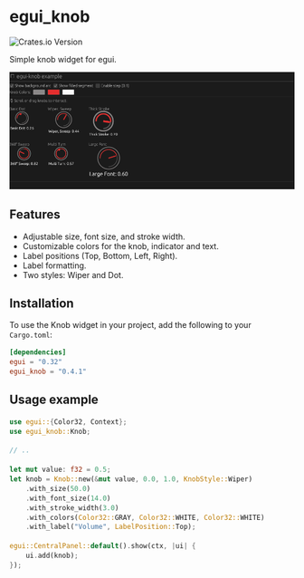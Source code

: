 # egui_knob

![Crates.io Version](https://img.shields.io/crates/v/egui_knob)

Simple knob widget for egui.

![Knob Widget Screenshot](scrot.png)

## Features

- Adjustable size, font size, and stroke width.
- Customizable colors for the knob, indicator and text.
- Label positions (Top, Bottom, Left, Right).
- Label formatting.
- Two styles: Wiper and Dot.

## Installation

To use the Knob widget in your project, add the following to your `Cargo.toml`:

```toml
[dependencies]
egui = "0.32"
egui_knob = "0.4.1"
```

## Usage example

```rust
use egui::{Color32, Context};
use egui_knob::Knob;

// ..

let mut value: f32 = 0.5;
let knob = Knob::new(&mut value, 0.0, 1.0, KnobStyle::Wiper)
    .with_size(50.0)
    .with_font_size(14.0)
    .with_stroke_width(3.0)
    .with_colors(Color32::GRAY, Color32::WHITE, Color32::WHITE)
    .with_label("Volume", LabelPosition::Top);

egui::CentralPanel::default().show(ctx, |ui| {
    ui.add(knob);
});
```
